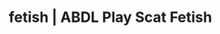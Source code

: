 ---
categories:
- E-Girl Erotica
- Virtual Sex
- Roleplay Fantasies
- Interactive NSFW
- Immersive Erotica
image: /assets/images/1747714218659.jpg
layout: post
schema:
  description: Premium adult content featuring ABDL Play, Scat Fetish. High-quality
    images with sensual themes.
  keywords:
  - ASMR Porn
  - ABDL Play
  - Ethical Porn
  - Slow Burn
  - Interactive NSFW
  - Self-Pleasure
  - Scat Fetish
  name: 1747714218659 | ABDL Play Scat Fetish
  type: VisualArtwork
seo:
  description: Featured content with sensual Scat Fetish, ABDL Play. HD images available.
  keywords: Scat Fetish, ABDL Play
  og_image: /assets/images/1747714218659.jpg
  schema_type: VisualArtwork
tags:
- '#fetish'
- ABDL Play
- Scat Fetish
title: fetish | ABDL Play Scat Fetish
---